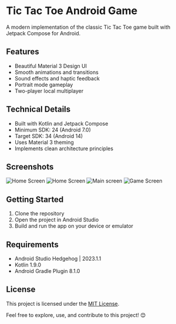 # Tic Tac Toe Android Game

A modern implementation of the classic Tic Tac Toe game built with Jetpack Compose for Android.

## Features

- Beautiful Material 3 Design UI
- Smooth animations and transitions
- Sound effects and haptic feedback
- Portrait mode gameplay
- Two-player local multiplayer

## Technical Details

- Built with Kotlin and Jetpack Compose
- Minimum SDK: 24 (Android 7.0)
- Target SDK: 34 (Android 14)
- Uses Material 3 theming
- Implements clean architecture principles

## Screenshots


![Home Screen](./screenshot/s1.jpeg)
![Home Screen](./screenshot/s2.jpeg)
![Main screen](./screenshot/s3.jpeg)
![Game Screen](./screenshot/s4.jpeg)


## Getting Started

1. Clone the repository
2. Open the project in Android Studio
3. Build and run the app on your device or emulator

## Requirements

- Android Studio Hedgehog | 2023.1.1
- Kotlin 1.9.0
- Android Gradle Plugin 8.1.0

## License

This project is licensed under the [MIT License](LICENSE).

Feel free to explore, use, and contribute to this project! 😊


